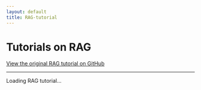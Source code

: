```yaml
---
layout: default
title: RAG-tutorial
---
```


# Tutorials on RAG

<a href="https://github.com/PrabuAppDev/genai-rag/blob/main/rag-101.md" target="_blank">View the original RAG tutorial on GitHub</a>

---

<div id="rag-content" style="width:100%; height:600px; overflow:auto;">
  Loading RAG tutorial...
</div>

<script src="https://cdnjs.cloudflare.com/ajax/libs/showdown/1.9.1/showdown.min.js"></script>
<script>
  document.addEventListener('DOMContentLoaded', function () {
      fetch('https://raw.githubusercontent.com/PrabuAppDev/genai-rag/main/rag-101.md')
          .then(response => response.text())
          .then(markdown => {
              const converter = new showdown.Converter();
              const htmlContent = converter.makeHtml(markdown);
              document.getElementById('rag-content').innerHTML = htmlContent;
          })
          .catch(error => {
              document.getElementById('rag-content').innerHTML = 'Error loading content.';
          });
  });
</script>
